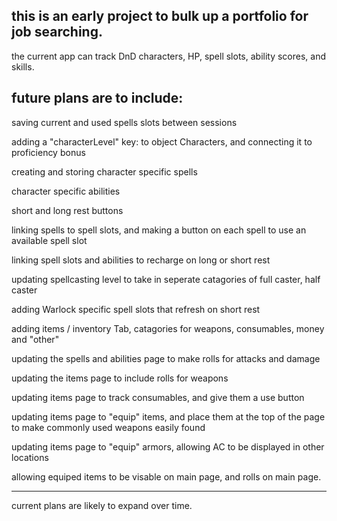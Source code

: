 this is an early project to bulk up a portfolio for job searching.
-------
the current app can track DnD characters, HP, spell slots, ability scores, and skills.

future plans are to include:
---------

saving current and used spells slots between sessions

adding a "characterLevel" key: to object Characters, and connecting it to proficiency bonus

creating and storing character specific spells

character specific abilities

short and long rest buttons

linking spells to spell slots, and making a button on each spell to use an available spell slot

linking spell slots and abilities to recharge on long or short rest

updating spellcasting level to take in seperate catagories of full caster, half caster

adding Warlock specific spell slots that refresh on short rest

adding items / inventory Tab, catagories for weapons, consumables, money and "other"

updating the spells and abilities page to make rolls for attacks and damage

updating the items page to include rolls for weapons

updating items page to track consumables, and give them a use button

updating items page to "equip" items, and place them at the top of the page to make commonly used weapons easily found

updating items page to "equip" armors, allowing AC to be displayed in other locations

allowing equiped items to be visable on main page, and rolls on main page.

--------
current plans are likely to expand over time.
